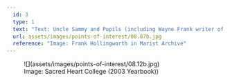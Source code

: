 ```yaml
---
  id: 3
  type: 1
  text: "Text: Uncle Sammy and Pupils (including Wayne Frank writer of letter to Alumni Community) pictured in the 1989 Sacred Heart College yearbook."
  url: assets/images/points-of-interest/08.07b.jpg
  reference: "Image: Frank Hollingworth in Marist Archive"
---
```


<figure>![](assets/images/points-of-interest/08.12b.jpg)

<figcaption>Image: Sacred Heart College (2003 Yearbook))</figcaption>

</figure>
        
